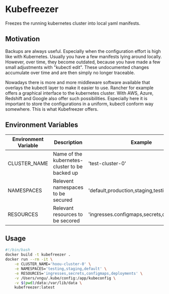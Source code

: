 # Kubefreezer

Freezes the running kubernetes cluster into local yaml manifests.

## Motivation
Backups are always useful. Especially when the configuration effort is high like with Kubernetes. Usually you have a few manifests lying around locally. However, over time, they become outdated, because you have made a few small adjustments with "kubectl edit". These undocumented changes accumulate over time and are then simply no longer traceable.

Nowadays there is more and more middleware software available that overlays the kubectl layer to make it easier to use. Rancher for example offers a graphical interface to the kubernetes cluster. With AWS, Azure, Redshift and Google also offer such possibilities. Especially here it is important to store the configurations in a uniform, kubectl conform way somewhere. This is what Kubefreezer offers.

## Environment Variables

| Environment Variable  | Description | Example  |
|---------------------- |----------|-------------|
| CLUSTER_NAME          | Name of the kubernetes-cluster to be backed up  | 'test-cluster-0' |
| NAMESPACES            | Relevent namespaces to be secured | 'default,production,staging,testing' |
| RESOURCES             | Relevant resources to be secored  | 'ingresses.configmaps,secrets,deployments' |


## Usage
```bash
#!/bin/bash
docker build -t kubefreezer .
docker run --rm -it \
    -e CLUSTER_NAME='hoou-cluster-0' \
    -e NAMESPACES='testing,staging,default' \
    -e RESOURCES='ingresses,secrets,configmaps,deployments' \
    -v /Users/vngu/.kube/config:/app/kubeconfig \
    -v $(pwd)/data:/var/lib/data \
    kubefreezer:latest
```

